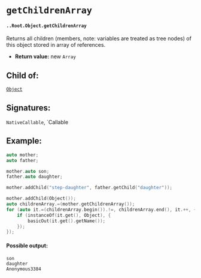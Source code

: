 # `getChildrenArray`

#### `..Root.Object.getChildrenArray`

Returns all children (members, note: variables are treated as tree nodes) of this object stored in array of references.

* **Return value:** new `Array`

## Child of:

[`Object`](docs..Root.Object.md)

## Signatures:

`NativeCallable`, `Callable

## Example:

```c
auto mother;
auto father;

mother.auto son;
father.auto daughter;

mother.addChild("step-daughter", father.getChild("daughter"));

mother.addChild(Object());
auto childrenArray.=(mother.getChildrenArray());
for (auto it.=(childrenArray.begin()).!=, childrenArray.end(), it.++, {
    if (instanceOf(it.get(), Object), {
        basicOut(it.get().getName());
    });
});
```

#### Possible output:

```
son
daughter
Anonymous3384
```
